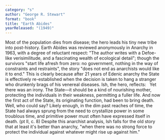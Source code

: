 ```yaml
---
category: "s"
author: "George R. Stewart"
format: "book"
title: "Earth Abides"
yearReleased: "(1949)"
---
```

Most of the population dies from disease; the hero leads his tiny new tribe into post-history. Earth Abides was reviewed anonymously in Anarchy in 1963, with a degree of reluctant respect: "The author writes with a Defoe-like verisimilitude, and a fascinating wealth of ecological detail"; though the survivors "start life afresh from zero: no government, nothing in the way of constraints and restraints", the story "does not end as anarchists would like it to end." This is clearly because after 21 years of Edenic anarchy the State is effectively re-established when the decision is taken to hang a stranger who drunkenly brags of his venereal diseases. Ish, the hero, reflects:
 
Yet there was an irony. The State—it should be a kind of nourishing mother, protecting the individuals in their weakness, permitting a fuller life. And now the first act of the State, its originating function, had been to bring death. Well, who could say? Likely enough, in the dim past reaches of time, the State had always sprung from the need to crystallize power in some troublous time, and primitive power must often have expressed itself in death. (pt II, c. 8)
Despite this anarchist analysis, Ish falls for the old story that at least it's better than anarchy, "when there was no strong force to protect the individual against whatever might rise up against him."
 